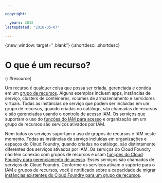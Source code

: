 ```yaml
---

copyright:

  years: 2018
lastupdated: "2018-05-07"

---
```


{:new_window: target="_blank"}
{:shortdesc: .shortdesc}


# O que é um recurso?
{: #resource}

Um recurso é qualquer coisa que possa ser criada, gerenciada e contida em um [grupo de recursos](/docs/resources/resourcegroups.html#rgs). Alguns exemplos incluem apps, instâncias de serviço, clusters de contêineres, volumes de armazenamento e servidores virtuais. Todas as instâncias de serviço que podem ser incluídas em um grupo de recursos, quando criadas no catálogo, são chamadas de recursos e são gerenciadas usando o controle de acesso IAM. Os serviços que suportam o uso do [funções do IAM para acesso](/docs/iam/users_roles.html#iamusermanrol) e organização em um grupo de recursos são serviços ativados por IAM.

Nem todos os serviços suportam o uso de grupos de recursos e IAM neste momento. Todas as instâncias de serviço incluídas em organizações e espaços do Cloud Foundry, quando criadas no catálogo, são distintamente diferentes dos serviços ativados por IAM. Os serviços do Cloud Foundry não têm conexão com grupos de recursos e usam [funções do Cloud Foundry para gerenciamento de acesso](/docs/iam/cfaccess.html#cfaccess). Esses serviços são chamados de serviços do Cloud Foundry. Conforme os serviços ativam o suporte para o IAM e grupos de recursos, você é notificado sobre a capacidade de [migrar instâncias existentes do Cloud Foundry para um grupo de recursos](/docs/resources/instance_migration.html#migrate).



